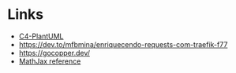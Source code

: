 # Links

* [C4-PlantUML](https://github.com/plantuml-stdlib/C4-PlantUML)
* https://dev.to/mfbmina/enriquecendo-requests-com-traefik-f77
* https://gocopper.dev/
* [MathJax reference](https://math.meta.stackexchange.com/questions/5020/mathjax-basic-tutorial-and-quick-reference)